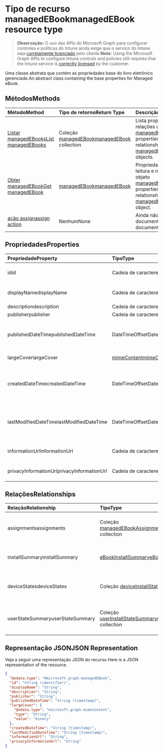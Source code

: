 # <a name="managedebook-resource-type"></a><span data-ttu-id="bae84-101">Tipo de recurso managedEBook</span><span class="sxs-lookup"><span data-stu-id="bae84-101">managedEBook resource type</span></span>

> <span data-ttu-id="bae84-102">**Observação:** O uso das APIs do Microsoft Graph para configurar controles e políticas do Intune ainda exige que o serviço do Intune seja [corretamente licenciado](https://go.microsoft.com/fwlink/?linkid=839381) pelo cliente.</span><span class="sxs-lookup"><span data-stu-id="bae84-102">**Note:** Using the Microsoft Graph APIs to configure Intune controls and policies still requires that the Intune service is [correctly licensed](https://go.microsoft.com/fwlink/?linkid=839381) by the customer.</span></span>

<span data-ttu-id="bae84-103">Uma classe abstrata que contém as propriedades base do livro eletrônico gerenciado.</span><span class="sxs-lookup"><span data-stu-id="bae84-103">An abstract class containing the base properties for Managed eBook.</span></span>
## <a name="methods"></a><span data-ttu-id="bae84-104">Métodos</span><span class="sxs-lookup"><span data-stu-id="bae84-104">Methods</span></span>
|<span data-ttu-id="bae84-105">Método</span><span class="sxs-lookup"><span data-stu-id="bae84-105">Method</span></span>|<span data-ttu-id="bae84-106">Tipo de retorno</span><span class="sxs-lookup"><span data-stu-id="bae84-106">Return Type</span></span>|<span data-ttu-id="bae84-107">Descrição</span><span class="sxs-lookup"><span data-stu-id="bae84-107">Description</span></span>|
|:---|:---|:---|
|[<span data-ttu-id="bae84-108">Listar managedEBooks</span><span class="sxs-lookup"><span data-stu-id="bae84-108">List managedEBooks</span></span>](../api/intune_books_managedebook_list.md)|<span data-ttu-id="bae84-109">Coleção [managedEBook](../resources/intune_books_managedebook.md)</span><span class="sxs-lookup"><span data-stu-id="bae84-109">[managedEBook](../resources/intune_books_managedebook.md) collection</span></span>|<span data-ttu-id="bae84-110">Lista propriedades e relações dos objetos [managedEBook](../resources/intune_books_managedebook.md).</span><span class="sxs-lookup"><span data-stu-id="bae84-110">List properties and relationships of the [managedEBook](../resources/intune_books_managedebook.md) objects.</span></span>|
|[<span data-ttu-id="bae84-111">Obter managedEBook</span><span class="sxs-lookup"><span data-stu-id="bae84-111">Get managedEBook</span></span>](../api/intune_books_managedebook_get.md)|[<span data-ttu-id="bae84-112">managedEBook</span><span class="sxs-lookup"><span data-stu-id="bae84-112">managedEBook</span></span>](../resources/intune_books_managedebook.md)|<span data-ttu-id="bae84-113">Propriedades de leitura e relações do objeto [managedEBook](../resources/intune_books_managedebook.md).</span><span class="sxs-lookup"><span data-stu-id="bae84-113">Read properties and relationships of the [managedEBook](../resources/intune_books_managedebook.md) object.</span></span>|
|[<span data-ttu-id="bae84-114">ação assign</span><span class="sxs-lookup"><span data-stu-id="bae84-114">assign action</span></span>](../api/intune_books_managedebook_assign.md)|<span data-ttu-id="bae84-115">Nenhum</span><span class="sxs-lookup"><span data-stu-id="bae84-115">None</span></span>|<span data-ttu-id="bae84-116">Ainda não documentado</span><span class="sxs-lookup"><span data-stu-id="bae84-116">Not yet documented</span></span>|

## <a name="properties"></a><span data-ttu-id="bae84-117">Propriedades</span><span class="sxs-lookup"><span data-stu-id="bae84-117">Properties</span></span>
|<span data-ttu-id="bae84-118">Propriedade</span><span class="sxs-lookup"><span data-stu-id="bae84-118">Property</span></span>|<span data-ttu-id="bae84-119">Tipo</span><span class="sxs-lookup"><span data-stu-id="bae84-119">Type</span></span>|<span data-ttu-id="bae84-120">Descrição</span><span class="sxs-lookup"><span data-stu-id="bae84-120">Description</span></span>|
|:---|:---|:---|
|<span data-ttu-id="bae84-121">id</span><span class="sxs-lookup"><span data-stu-id="bae84-121">id</span></span>|<span data-ttu-id="bae84-122">Cadeia de caracteres</span><span class="sxs-lookup"><span data-stu-id="bae84-122">String</span></span>|<span data-ttu-id="bae84-123">Chave da entidade.</span><span class="sxs-lookup"><span data-stu-id="bae84-123">Key of the entity.</span></span>|
|<span data-ttu-id="bae84-124">displayName</span><span class="sxs-lookup"><span data-stu-id="bae84-124">displayName</span></span>|<span data-ttu-id="bae84-125">Cadeia de caracteres</span><span class="sxs-lookup"><span data-stu-id="bae84-125">String</span></span>|<span data-ttu-id="bae84-126">Nome do livro eletrônico.</span><span class="sxs-lookup"><span data-stu-id="bae84-126">Name of the eBook.</span></span>|
|<span data-ttu-id="bae84-127">description</span><span class="sxs-lookup"><span data-stu-id="bae84-127">description</span></span>|<span data-ttu-id="bae84-128">Cadeia de caracteres</span><span class="sxs-lookup"><span data-stu-id="bae84-128">String</span></span>|<span data-ttu-id="bae84-129">Descrição.</span><span class="sxs-lookup"><span data-stu-id="bae84-129">Description.</span></span>|
|<span data-ttu-id="bae84-130">publisher</span><span class="sxs-lookup"><span data-stu-id="bae84-130">publisher</span></span>|<span data-ttu-id="bae84-131">Cadeia de caracteres</span><span class="sxs-lookup"><span data-stu-id="bae84-131">String</span></span>|<span data-ttu-id="bae84-132">Publicador.</span><span class="sxs-lookup"><span data-stu-id="bae84-132">Publisher.</span></span>|
|<span data-ttu-id="bae84-133">publishedDateTime</span><span class="sxs-lookup"><span data-stu-id="bae84-133">publishedDateTime</span></span>|<span data-ttu-id="bae84-134">DateTimeOffset</span><span class="sxs-lookup"><span data-stu-id="bae84-134">DateTimeOffset</span></span>|<span data-ttu-id="bae84-135">A data e hora em que o livro eletrônico foi publicado.</span><span class="sxs-lookup"><span data-stu-id="bae84-135">The date and time when the eBook was published.</span></span>|
|<span data-ttu-id="bae84-136">largeCover</span><span class="sxs-lookup"><span data-stu-id="bae84-136">largeCover</span></span>|[<span data-ttu-id="bae84-137">mimeContent</span><span class="sxs-lookup"><span data-stu-id="bae84-137">mimeContent</span></span>](../resources/intune_shared_mimecontent.md)|<span data-ttu-id="bae84-138">Capa do livro.</span><span class="sxs-lookup"><span data-stu-id="bae84-138">Book cover.</span></span>|
|<span data-ttu-id="bae84-139">createdDateTime</span><span class="sxs-lookup"><span data-stu-id="bae84-139">createdDateTime</span></span>|<span data-ttu-id="bae84-140">DateTimeOffset</span><span class="sxs-lookup"><span data-stu-id="bae84-140">DateTimeOffset</span></span>|<span data-ttu-id="bae84-141">A data e hora em que o livro eletrônico foi modificado pela última vez.</span><span class="sxs-lookup"><span data-stu-id="bae84-141">The date and time when the eBook file was created.</span></span>|
|<span data-ttu-id="bae84-142">lastModifiedDateTime</span><span class="sxs-lookup"><span data-stu-id="bae84-142">lastModifiedDateTime</span></span>|<span data-ttu-id="bae84-143">DateTimeOffset</span><span class="sxs-lookup"><span data-stu-id="bae84-143">DateTimeOffset</span></span>|<span data-ttu-id="bae84-144">A data e hora da última modificação do livro eletrônico.</span><span class="sxs-lookup"><span data-stu-id="bae84-144">The date and time when the eBook was last modified.</span></span>|
|<span data-ttu-id="bae84-145">informationUrl</span><span class="sxs-lookup"><span data-stu-id="bae84-145">informationUrl</span></span>|<span data-ttu-id="bae84-146">Cadeia de caracteres</span><span class="sxs-lookup"><span data-stu-id="bae84-146">String</span></span>|<span data-ttu-id="bae84-147">A URL de informações adicionais.</span><span class="sxs-lookup"><span data-stu-id="bae84-147">The more information Url.</span></span>|
|<span data-ttu-id="bae84-148">privacyInformationUrl</span><span class="sxs-lookup"><span data-stu-id="bae84-148">privacyInformationUrl</span></span>|<span data-ttu-id="bae84-149">Cadeia de caracteres</span><span class="sxs-lookup"><span data-stu-id="bae84-149">String</span></span>|<span data-ttu-id="bae84-150">A URL da declaração de privacidade.</span><span class="sxs-lookup"><span data-stu-id="bae84-150">The privacy statement Url.</span></span>|

## <a name="relationships"></a><span data-ttu-id="bae84-151">Relações</span><span class="sxs-lookup"><span data-stu-id="bae84-151">Relationships</span></span>
|<span data-ttu-id="bae84-152">Relação</span><span class="sxs-lookup"><span data-stu-id="bae84-152">Relationship</span></span>|<span data-ttu-id="bae84-153">Tipo</span><span class="sxs-lookup"><span data-stu-id="bae84-153">Type</span></span>|<span data-ttu-id="bae84-154">Descrição</span><span class="sxs-lookup"><span data-stu-id="bae84-154">Description</span></span>|
|:---|:---|:---|
|<span data-ttu-id="bae84-155">assignments</span><span class="sxs-lookup"><span data-stu-id="bae84-155">assignments</span></span>|<span data-ttu-id="bae84-156">Coleção [managedEBookAssignment](../resources/intune_books_managedebookassignment.md)</span><span class="sxs-lookup"><span data-stu-id="bae84-156">[managedEBookAssignment](../resources/intune_books_managedebookassignment.md) collection</span></span>|<span data-ttu-id="bae84-157">A lista de atribuições para este livro eletrônico.</span><span class="sxs-lookup"><span data-stu-id="bae84-157">The list of assignments for this eBook.</span></span>|
|<span data-ttu-id="bae84-158">installSummary</span><span class="sxs-lookup"><span data-stu-id="bae84-158">installSummary</span></span>|[<span data-ttu-id="bae84-159">eBookInstallSummary</span><span class="sxs-lookup"><span data-stu-id="bae84-159">eBookInstallSummary</span></span>](../resources/intune_books_ebookinstallsummary.md)|<span data-ttu-id="bae84-160">Resumo de instalação do aplicativo móvel.</span><span class="sxs-lookup"><span data-stu-id="bae84-160">Mobile App Install Summary.</span></span>|
|<span data-ttu-id="bae84-161">deviceStates</span><span class="sxs-lookup"><span data-stu-id="bae84-161">deviceStates</span></span>|<span data-ttu-id="bae84-162">Coleção [deviceInstallState](../resources/intune_books_deviceinstallstate.md)</span><span class="sxs-lookup"><span data-stu-id="bae84-162">[deviceInstallState](../resources/intune_books_deviceinstallstate.md) collection</span></span>|<span data-ttu-id="bae84-163">A lista de estados de instalação para este livro eletrônico.</span><span class="sxs-lookup"><span data-stu-id="bae84-163">The list of installation states for this eBook.</span></span>|
|<span data-ttu-id="bae84-164">userStateSummary</span><span class="sxs-lookup"><span data-stu-id="bae84-164">userStateSummary</span></span>|<span data-ttu-id="bae84-165">Coleção [userInstallStateSummary](../resources/intune_books_userinstallstatesummary.md)</span><span class="sxs-lookup"><span data-stu-id="bae84-165">[userInstallStateSummary](../resources/intune_books_userinstallstatesummary.md) collection</span></span>|<span data-ttu-id="bae84-166">A lista de estados de instalação para este livro eletrônico.</span><span class="sxs-lookup"><span data-stu-id="bae84-166">The list of installation states for this eBook.</span></span>|

## <a name="json-representation"></a><span data-ttu-id="bae84-167">Representação JSON</span><span class="sxs-lookup"><span data-stu-id="bae84-167">JSON Representation</span></span>
<span data-ttu-id="bae84-168">Veja a seguir uma representação JSON do recurso.</span><span class="sxs-lookup"><span data-stu-id="bae84-168">Here is a JSON representation of the resource.</span></span>
<!--{
  "blockType": "resource",
  "baseType": "microsoft.graph.entity",
  "keyProperty": "id",
  "@odata.type": "microsoft.graph.managedEBook"
}-->
``` json
{
  "@odata.type": "#microsoft.graph.managedEBook",
  "id": "String (identifier)",
  "displayName": "String",
  "description": "String",
  "publisher": "String",
  "publishedDateTime": "String (timestamp)",
  "largeCover": {
    "@odata.type": "microsoft.graph.mimeContent",
    "type": "String",
    "value": "binary"
  },
  "createdDateTime": "String (timestamp)",
  "lastModifiedDateTime": "String (timestamp)",
  "informationUrl": "String",
  "privacyInformationUrl": "String"
}
```








